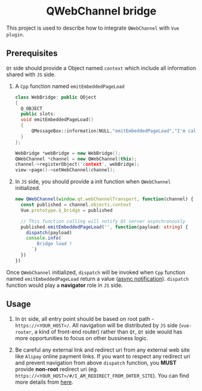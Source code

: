 <h1 align="center">QWebChannel bridge</h1>

This project is used to describe how to integrate `QWebChannel` with `Vue plugin`.

## Prerequisites

`Qt` side should provide a Object named `context` which include all information shared with `JS` side.

1. A `Cpp` function named `emitEmbeddedPageLoad`

   ```cpp
   class WebBridge: public QOject
   {
     Q_OBJECT
     public slots:
     void emitEmbeddedPageLoad()
     {
         QMessageBox::information(NULL,"emitEmbeddedPageLoad","I'm called by client JS!");
     }
   };

   WebBridge *webBridge = new WebBridge();
   QWebChannel *channel = new QWebChannel(this);
   channel->registerObject('context', webBridge);
   view->page()->setWebChannel(channel);
   ```

1. In `JS` side, you should provide a init function when `QWebChannel` initialized.

   ```ts
   new QWebChannel(window.qt.webChannelTransport, function(channel) {
     const published = channel.objects.context
     Vue.prototype.$_bridge = published

     // This function calling will notify Qt server asynchronously
     published.emitEmbeddedPageLoad('', function(payload: string) {
       dispatch(payload)
       console.info(`
           Bridge load !
         `)
     })
   })
   ```

Once `QWebChannel` initialized, `dispatch` will be invoked when `Cpp` function named `emitEmbeddedPageLoad` return a value ([async notification](https://doc.qt.io/qt-5/qtwebchannel-javascript.html#interacting-with-qobjects)). `dispatch` function would play a **navigator** role in `JS` side.

## Usage

1. In `Qt` side, all entry point should be based on root path - `https://<YOUR_HOST>/`. All navigation will be distributed by `JS` side (`vue-router`, a kind of front-end router) rather than `Qt`, `Qt` side would has more opportunities to focus on other bussiness logic.

1. Be careful any external link and redirect uri from any external web site like `Alipay` online payment links. If you want to respect any redirect uri and prevent navigation from above `dispatch` function, you **MUST** provide **non-root** redirect uri (eg. `https://<YOUR_HOST>/#/I_AM_REDIRECT_FROM_OHTER_SITE`). You can find more details from [here](./src/bridge/index.ts#L19-L21).
